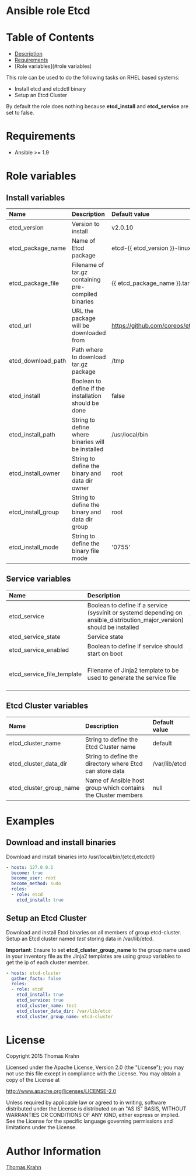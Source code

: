Ansible role Etcd
==========

# Table of Contents
- [Description](#description)
- [Requirements](#requirements)
- [Role variables](#role variables)

This role can be used to do the following tasks on RHEL based systems:
- Install etcd and etcdctl binary
- Setup an Etcd Cluster

By default the role does nothing because __etcd_install__ and __etcd_service__ are set to false.

# Requirements

- Ansible >= 1.9

# Role variables

## Install variables
| Name | Description | Default value |
|:-----  | :----- | :----- |
| etcd_version | Version to install | v2.0.10 |
| etcd_package_name | Name of Etcd package | etcd-{{ etcd_version }}-linux-amd64 |
| etcd_package_file | Filename of tar.gz containing pre-compiled binaries | {{ etcd_package_name }}.tar.gz |
| etcd_url | URL the package will be downloaded from | https://github.com/coreos/etcd/releases/download/ |
| etcd_download_path | Path where to download tar.gz package | /tmp |
| etcd_install | Boolean to define if the installation should be done | false |
| etcd_install_path | String to define where binaries will be installed | /usr/local/bin |
| etcd_install_owner | String to define the binary and data dir owner | root |
| etcd_install_group | String to define the binary and data dir group | root |
| etcd_install_mode | String to define the binary file mode | '0755' |

## Service variables

| Name | Description | Default value |
|:-----  | :----- | :----- |
| etcd_service | Boolean to define if a service (sysvinit or systemd depending on ansible_distribution_major_version) should be installed | false |
| etcd_service_state | Service state | running |
| etcd_service_enabled | Boolean to define if service should start on boot | true |
| etcd_service_file_template | Filename of Jinja2 template to be used to generate the service file | (RHEL < 7) = etcd.init.j2, (RHEL >= 7) = etcd.service.j2

## Etcd Cluster variables

| Name | Description | Default value |
|:-----  | :----- | :----- |
| etcd_cluster_name | String to define the Etcd Cluster name | default |
| etcd_cluster_data_dir  | String to define the directory where Etcd can store data | /var/lib/etcd |
| etcd_cluster_group_name | Name of Ansible host group which contains the Cluster members | null |

# Examples

## Download and install binaries
Download and install binaries into /usr/local/bin/{etcd,etcdctl}

```yaml
- hosts: 127.0.0.1
  become: true
  become_user: root
  become_method: sudo
  roles:
  - role: etcd
    etcd_install: true
```

## Setup an Etcd Cluster
Download and install Etcd binaries on all members of group etcd-cluster. Setup an Etcd cluster
named _test_ storing data in /var/lib/etcd.

__Important__:
Ensure to set __etcd_cluster_group_name__ to the group name used in your inventory file as the
Jinja2 templates are using group variables to get the ip of each cluster member.

```yaml
- hosts: etcd-cluster
  gather_facts: false
  roles:
  - role: etcd
    etcd_install: true
    etcd_service: true
    etcd_cluster_name: test
    etcd_cluster_data_dir: /var/lib/etcd
    etcd_cluster_group_name: etcd-cluster
```

# License

Copyright 2015 Thomas Krahn

Licensed under the Apache License, Version 2.0 (the "License");
you may not use this file except in compliance with the License.
You may obtain a copy of the License at

http://www.apache.org/licenses/LICENSE-2.0

Unless required by applicable law or agreed to in writing, software
distributed under the License is distributed on an "AS IS" BASIS,
WITHOUT WARRANTIES OR CONDITIONS OF ANY KIND, either express or implied.
See the License for the specific language governing permissions and
limitations under the License.

# Author Information

[Thomas Krahn]

[Thomas Krahn]: mailto:ntbc@gmx.net
